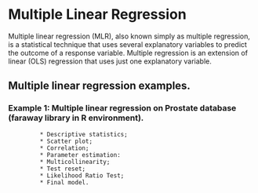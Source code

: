 # Multiple Linear Regression

Multiple linear regression (MLR), also known simply as multiple regression, is a statistical technique that uses several explanatory variables to predict the outcome of a response variable. Multiple regression is an extension of linear (OLS) regression that uses just one explanatory variable.

## Multiple linear regression examples.

### Example 1: Multiple linear regression on Prostate database (faraway library in R environment).
             * Descriptive statistics;
             * Scatter plot;
             * Correlation;
             * Parameter estimation:
             * Multicollinearity;
             * Test reset;
             * Likelihood Ratio Test;
             * Final model.
             
             
         
             
             
           


